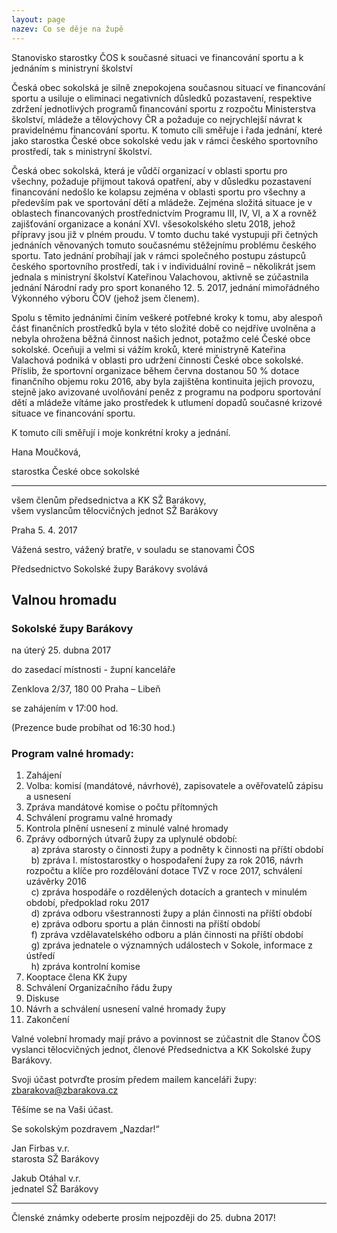 ```yaml
---
layout: page
nazev: Co se děje na župě
---
```

<!--
{% for post in site.data.rss %}

_{{post.datum}} {{post.jednota}}_  
[**{{post.nazev}}**]({{post.url}})  
{{post.popis}}

{% endfor %}
-->

Stanovisko starostky ČOS k současné situaci ve financování sportu a k jednáním s ministryní školství

Česká obec sokolská je silně znepokojena současnou situací ve financování sportu a usiluje o eliminaci negativních důsledků pozastavení, respektive zdržení jednotlivých programů financování sportu z rozpočtu Ministerstva školství, mládeže a tělovýchovy ČR a požaduje co nejrychlejší návrat k pravidelnému financování sportu. K tomuto cíli směřuje i řada jednání, které jako starostka České obce sokolské vedu jak v rámci českého sportovního prostředí, tak s ministryní školství.

Česká obec sokolská, která je vůdčí organizací v oblasti sportu pro všechny, požaduje přijmout taková opatření, aby v důsledku pozastavení financování nedošlo ke kolapsu zejména v oblasti sportu pro všechny a především pak ve sportování dětí a mládeže. Zejména složitá situace je v oblastech financovaných prostřednictvím Programu III, IV, VI, a X a rovněž zajišťování organizace a konání XVI. všesokolského sletu 2018, jehož přípravy jsou již v plném proudu. V tomto duchu také vystupuji při četných jednáních věnovaných tomuto současnému stěžejnímu problému českého sportu. Tato jednání probíhají jak v rámci společného postupu zástupců českého sportovního prostředí, tak i v individuální rovině – několikrát jsem jednala s ministryní školství Kateřinou Valachovou, aktivně se zúčastnila jednání Národní rady pro sport konaného 12. 5. 2017, jednání mimořádného Výkonného výboru ČOV (jehož jsem členem).

Spolu s těmito jednáními činím veškeré potřebné kroky k tomu, aby alespoň část finančních prostředků byla v této složité době co nejdříve uvolněna a nebyla ohrožena běžná činnost našich jednot, potažmo celé České obce sokolské. Oceňuji a velmi si vážím kroků, které ministryně Kateřina Valachová podniká v oblasti pro udržení činnosti České obce sokolské. Příslib, že sportovní organizace během června dostanou 50 % dotace finančního objemu roku 2016, aby byla zajištěna kontinuita jejich provozu, stejně jako avizované uvolňování peněz z programu na podporu sportování dětí a mládeže vítáme jako prostředek k utlumení dopadů současné krizové situace ve financování sportu.

K tomuto cíli směřují i moje konkrétní kroky a jednání.

Hana Moučková,

starostka České obce sokolské

---

všem členům předsednictva a KK SŽ Barákovy,  
všem vyslancům tělocvičných jednot SŽ Barákovy  

Praha 5. 4. 2017

Vážená sestro, vážený bratře, v souladu se stanovami ČOS

Předsednictvo Sokolské župy Barákovy svolává

## Valnou hromadu

### Sokolské župy Barákovy

na úterý 25. dubna 2017

do zasedací místnosti - župní kanceláře

Zenklova 2/37, 180 00 Praha – Libeň

se zahájením v 17:00 hod.

(Prezence bude probíhat od 16:30 hod.)

### Program valné hromady:

1. Zahájení
2. Volba: komisí (mandátové, návrhové), zapisovatele a ověřovatelů zápisu a usnesení
3. Zpráva mandátové komise o počtu přítomných
4. Schválení programu valné hromady
5. Kontrola plnění usnesení z minulé valné hromady
6. Zprávy odborných útvarů župy za uplynulé období:  
  a) zpráva starosty o činnosti župy a podněty k činnosti na příští období  
  b) zpráva I. místostarostky o hospodaření župy za rok 2016, návrh rozpočtu a klíče pro rozdělování dotace TVZ v roce 2017, schválení uzávěrky 2016  
  c) zpráva hospodáře o rozdělených dotacích a grantech v minulém období, předpoklad roku 2017  
  d) zpráva odboru všestrannosti župy a plán činnosti na příští období  
  e) zpráva odboru sportu a plán činnosti na příští období  
  f) zpráva vzdělavatelského odboru a plán činnosti na příští období  
  g) zpráva jednatele o významných událostech v Sokole, informace z ústředí  
  h) zpráva kontrolní komise  
7. Kooptace člena KK župy
8. Schválení Organizačního řádu župy
9. Diskuse
10. Návrh a schválení usnesení valné hromady župy
11. Zakončení

Valné volební hromady mají právo a povinnost se zúčastnit dle Stanov ČOS vyslanci tělocvičných jednot, členové Předsednictva a KK Sokolské župy Barákovy.

Svoji účast potvrďte prosím předem mailem kanceláři župy: zbarakova@zbarakova.cz

Těšíme se na Vaši účast.

Se sokolským pozdravem „Nazdar!“

Jan Firbas v.r.  
starosta SŽ Barákovy

Jakub Otáhal v.r.  
jednatel SŽ Barákovy

---

Členské známky odeberte prosím nejpozději do 25. dubna 2017!

<!-- 
# Slovo starosty

Vážené sestry, vážení bratři!

Rok 2016 byl pro nás, sokoly na úrovni jednot, žup a ústředí ČOS rokem hlavně pracovním. Na základě platnosti ustanovení nového Občanského zákoníku se pro nás mění i registrace a pro jednoty vznikla povinnost zaregistrovat se do konce roku 2016. Mnohé jednoty toto už mají vyřízené a já jim za jejich zodpovědný přístup děkuji. Bohužel přes mnohé výzvy a nabídku pomoci některé jednoty nereagují a hrozí jim, že nejen že nebudou moci dostávat žádné dotace od ČOS ani jiných institucí, ale mohou být ze zákona i zrušeny. A to bych si, věřte mi, nepřál a možná by byli zklamaní i mnozí členové v těchto jednotách. Apeluji proto na vás, opozdilce: neváhejte a [urychleně registraci proveďte](http://sokol.eu/obsah/5928/spolkovy-rejstrik-metodika-a-vzory) - čas se krátí!

V letošním roce také proběhly na všech úrovních volby. Jsem rád, že mohu předat poděkování bývalé starostky ses. Papírníkové Jurečkové odstoupenému předsednictvu župy a všem činovníkům a cvičitelům v jednotách  župy za jejich práci  a zároveň poděkovat i jí za její práci na župě ve funkci starostky v tříletém volebním  období. Neloučíme se však úplně - zůstává s námi pracovat v předsednictvu župy a v majetkové komisi. 

Do výborů našich jednot a KK, do [předsednictva naší župy](/kontakty.html#predsednictvo) i KK župy přišli noví lidé – nové posily. Všechny i touto cestou ještě jednou vítám a věřím, že společnými silami budeme plnit všechny úkoly, které jsou na nás kladeny jak na úseku tělocvičném a sportovním, tak na úseku kulturně-společenském a to ve smyslu našich sokolských stanov. Co tím chci říci? Aby činovníci v odboru všestrannosti, odboru sportu a vzdělavatelském odboru vzájemně spolupracovali a nezapomínali, že sokolská práce i dnes vychází z odkazu zakladatelů Sokola, Miroslava Tyrše a Jindřicha Fügnera.

Vážené sestry a bratři, v příštím roce dojde zřejmě i ke změně v počtu jednot naší župy, některé se sloučí a některé zaniknou pro nezájem a nečinnost. I to se bohužel stává. Ano, jsou jednoty aktivní, dobře fungující, ale jsou i takové, o kterých nevíme skoro nic, protože neudělaly ani to nejmenší – poslat na župu zápis z volebních valných hromad. Musím se ptát: proběhly zde vůbec valné hromady? 

Přátelé, je dobrým zvykem závěrem roku hodnotit uplynulé období. Jsem ve funkci starosty zatím krátce, ale přesto jsem měl možnost navštívit některé jednoty při oslavách výročí vzniku jejich jednoty nebo založení oddílu, kam jsme byli pozváni. Těmto jednotám děkuji za vzornou reprezentaci, které jsme byli přítomni. Ale děkuji i těm jednotám, jejich činovníkům, cvičitelům, trenérům a vedoucím oddílů, které jistě pracují obdobně a svou činností se mohou pochlubit.

V nastávajícím roce, roce 155. výročí vzniku spolku SOKOL v našich zemích, začnou přípravy na oslavy stého výročí vzniku samostatného Československa v roce 1918, u kterých nemohou sokolové chybět. Připravte se, prosím,  i vy v jednotách. Začnou také přípravy na  XVI. všesokolský slet v roce 2018. Věřím, že se opět v mnoha jednotách  bude nacvičovat tak jako v minulosti a budeme se společně potkávat na cvičební ploše.

Vážené sestry, vážení bratři! Nečeká nás jen práce, ale také spousta radosti v sokolské pospolitosti. A tak mi dovolte popřát Vám všem do nového roku hodně zdraví, spokojenosti, sportovních i osobních úspěchů. A těším se na dobrou, přátelskou spolupráci s Vámi všemi!

Se sokolským „Nazdar!“

Jan Firbas – starosta župy Barákovy
-->